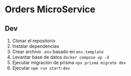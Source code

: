 # Orders MicroService

## Dev

1. Clonar el repositorio
2. Instalar dependencias
3. Crear archivo `.env` basado en `env.template`
4. Levantar base de datos `docker compose up -d`
5. Ejecutar migración de prisma `npx prisma migrate dev`
6. Ejecutar `npm run start:dev`
